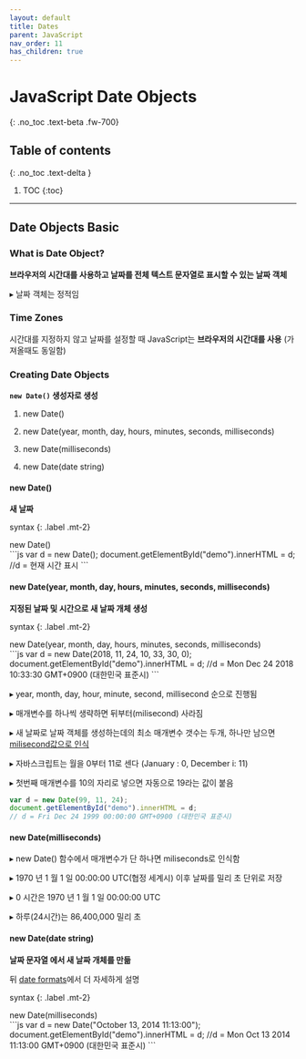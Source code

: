 ```yaml
---
layout: default
title: Dates
parent: JavaScript
nav_order: 11
has_children: true
---
```


# JavaScript Date Objects
{: .no_toc .text-beta .fw-700}

## Table of contents
{: .no_toc .text-delta }

1. TOC
{:toc}

---

## Date Objects Basic

### What is Date Object?

**브라우저의 시간대를 사용하고 날짜를 전체 텍스트 문자열로 표시할 수 있는 날짜 객체**

&#9656; 날짜 객체는 정적임

### Time Zones

시간대를 지정하지 않고 날짜를 설정할 때 JavaScript는 **브라우저의 시간대를 사용** (가져올때도 동일함)

### Creating Date Objects 

**`new Date()` 생성자로 생성**

1. new Date()

2. new Date(year, month, day, hours, minutes, seconds, milliseconds)

3. new Date(milliseconds)

4. new Date(date string)

#### new Date()

**새 날짜**

syntax
{: .label .mt-2}
<div class="code-example" markdown="1">
new Date()
</div>
```js
var d = new Date();
document.getElementById("demo").innerHTML = d;
//d = 현재 시간 표시
```

#### new Date(year, month, day, hours, minutes, seconds, milliseconds)

**지정된 날짜 및 시간으로 새 날짜 개체 생성**

syntax
{: .label .mt-2}
<div class="code-example" markdown="1">
new Date(year, month, day, hours, minutes, seconds, milliseconds)
</div>
```js
var d = new Date(2018, 11, 24, 10, 33, 30, 0);
document.getElementById("demo").innerHTML = d;
//d = Mon Dec 24 2018 10:33:30 GMT+0900 (대한민국 표준시)
```

&#9656; year, month, day, hour, minute, second, millisecond 순으로 진행됨

&#9656; 매개변수를 하나씩 생략하면 뒤부터(milisecond) 사라짐

&#9656; 새 날짜로 날짜 객체를 생성하는데의 최소 매개변수 갯수는 두개, 하나만 남으면 [milisecond값으로 인식](https://www.w3schools.com/js/tryit.asp?filename=tryjs_date_new_numbers1)

&#9656; 자바스크립트는 월을 0부터 11로 센다 (January : 0, December i: 11)

&#9656; 첫번째 매개변수를 10의 자리로 넣으면 자동으로 19라는 값이 붙음

```js
var d = new Date(99, 11, 24);
document.getElementById("demo").innerHTML = d;
// d = Fri Dec 24 1999 00:00:00 GMT+0900 (대한민국 표준시)
```

#### new Date(milliseconds)

&#9656; new Date() 함수에서 매개변수가 단 하나면 miliseconds로 인식함

&#9656; 1970 년 1 월 1 일 00:00:00 UTC(협정 세계시) 이후 날짜를 밀리 초 단위로 저장

&#9656; 0 시간은 1970 년 1 월 1 일 00:00:00 UTC

&#9656; 하루(24시간)는 86,400,000 밀리 초

#### new Date(date string)

**날짜 문자열 에서 새 날짜 개체를 만듦**

뒤 [date formats](https://gekdev.github.io/docs/javascript/dates/date-formats/)에서 더 자세하게 설명

syntax
{: .label .mt-2}
<div class="code-example" markdown="1">
new Date(milliseconds)
</div>
```js
var d = new Date("October 13, 2014 11:13:00");
document.getElementById("demo").innerHTML = d;
//d = Mon Oct 13 2014 11:13:00 GMT+0900 (대한민국 표준시)
```

